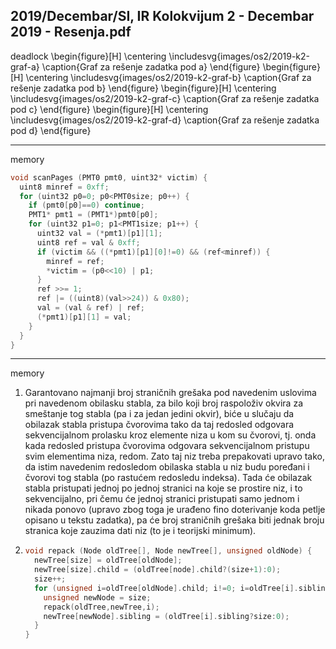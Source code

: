 2019/Decembar/SI, IR Kolokvijum 2 - Decembar 2019 - Resenja.pdf
--------------------------------------------------------------------------------
deadlock
\begin{figure}[H]
  \centering
  \includesvg{images/os2/2019-k2-graf-a}
  \caption{Graf za rešenje zadatka pod a}
\end{figure}
\begin{figure}[H]
  \centering
  \includesvg{images/os2/2019-k2-graf-b}
  \caption{Graf za rešenje zadatka pod b}
\end{figure}
\begin{figure}[H]
  \centering
  \includesvg{images/os2/2019-k2-graf-c}
  \caption{Graf za rešenje zadatka pod c}
\end{figure}
\begin{figure}[H]
  \centering
  \includesvg{images/os2/2019-k2-graf-d}
  \caption{Graf za rešenje zadatka pod d}
\end{figure}

--------------------------------------------------------------------------------
memory
```cpp
void scanPages (PMT0 pmt0, uint32* victim) { 
  uint8 minref = 0xff; 
  for (uint32 p0=0; p0<PMT0size; p0++) { 
    if (pmt0[p0]==0) continue; 
    PMT1* pmt1 = (PMT1*)pmt0[p0]; 
    for (uint32 p1=0; p1<PMT1size; p1++) { 
      uint32 val = (*pmt1)[p1][1]; 
      uint8 ref = val & 0xff; 
      if (victim && ((*pmt1)[p1][0]!=0) && (ref<minref)) { 
        minref = ref; 
        *victim = (p0<<10) | p1; 
      } 
      ref >>= 1; 
      ref |= ((uint8)(val>>24)) & 0x80); 
      val = (val & ref) | ref; 
      (*pmt1)[p1][1] = val; 
    } 
  } 
}
```

--------------------------------------------------------------------------------
memory
1. Garantovano  najmanji  broj  straničnih grešaka pod navedenim uslovima pri navedenom obilasku stabla, za bilo koji broj raspoloživ okvira za smeštanje tog stabla (pa i za jedan jedini okvir),  biće  u  slučaju  da  obilazak  stabla  pristupa  čvorovima  tako  da  taj  redosled  odgovara  sekvencijalnom prolasku kroz elemente niza u kom su čvorovi, tj. onda kada redosled pristupa čvorovima odgovara sekvencijalnom pristupu svim elementima niza, redom. Zato taj niz treba prepakovati upravo tako, da istim navedenim redosledom obilaska stabla u niz budu poređani i čvorovi tog stabla (po rastućem redosledu indeksa). Tada će obilazak stabla pristupati jednoj po  jednoj  stranici  na  koje  se  prostire  niz,  i  to  sekvencijalno,  pri  čemu će  jednoj  stranici  pristupati samo jednom i nikada ponovo (upravo zbog toga je urađeno fino doterivanje koda petlje opisano u tekstu zadatka), pa će broj straničnih grešaka biti jednak broju stranica koje zauzima dati niz (to je i teorijski minimum). 
2. ```cpp
   void repack (Node oldTree[], Node newTree[], unsigned oldNode) { 
     newTree[size] = oldTree[oldNode]; 
     newTree[size].child = (oldTree[node].child?(size+1):0); 
     size++; 
     for (unsigned i=oldTree[oldNode].child; i!=0; i=oldTree[i].sibling) { 
       unsigned newNode = size; 
       repack(oldTree,newTree,i); 
       newTree[newNode].sibling = (oldTree[i].sibling?size:0); 
     } 
   } 
   ```
